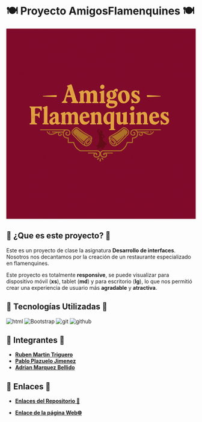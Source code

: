 # 🍽️ Proyecto AmigosFlamenquines 🍽️

![LogoAmigosFlamenquines](./assets/img/img_logos/logo_restaurante.jpg)

## 🤔 ¿Que es este proyecto? 🤔

Este es un proyecto de clase la asignatura **Desarrollo de interfaces**. Nosotros nos decantamos por la creación de un restaurante especializado en flamenquines.

Este proyecto es totalmente **responsive**, se puede visualizar para dispositivo móvil (**xs**), tablet (**md**) y para escritorio (**lg**), lo que nos permitió crear una experiencia de usuario más **agradable** y **atractiva**.

## 📝 Tecnologías Utilizadas 📝

![html](https://img.shields.io/badge/HTML5-E34F26?style=for-the-badge&logo=html5&logoColor=white)  ![Bootstrap](https://img.shields.io/badge/Bootstrap-563D7C?style=for-the-badge&logo=bootstrap&logoColor=white) ![git](https://img.shields.io/badge/Git-F05032?style=for-the-badge&logo=git&logoColor=white) ![github](https://img.shields.io/badge/GiHub-FCC624?style=for-the-badge&logo=github&logoColor=white&color=black)

## 👥 Integrantes 👥

- [**Ruben Martin Triguero**](https://github.com/Ruben12MT)
- [**Pablo Plazuelo Jimenez**](https://github.com/Kasi800)
- [**Adrian Marquez Bellido**](https://github.com/justy005)

## 📍 Enlaces 📍

- **[Enlaces del Repositorio 🔗](https://github.com/xamarbel660/AmigosFlamenquines)**

- **[Enlace de la página Web🌐](https://amigos-flamenquines.vercel.app/)**
